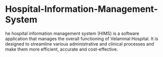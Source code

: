 # Hospital-Information-Management-System
he hospital information management system (HIMS) is a software application that manages the overall functioning of Velammal Hospital. It is designed to streamline various administrative and clinical processes and make them more efficient, accurate and cost-effective.
